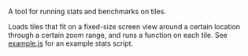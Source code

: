 A tool for running stats and benchmarks on tiles.

Loads tiles that fit on a fixed-size screen view
around a certain location through a certain zoom range,
and runs a function on each tile.
See [example.js](example.js) for an example stats script.
